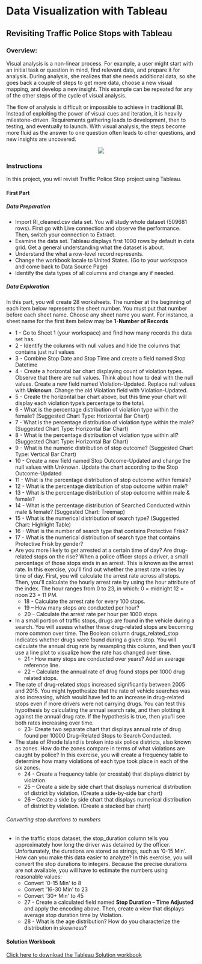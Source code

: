 # Data Visualization with Tableau
## Revisiting Traffic Police Stops with Tableau

### Overview:
<p>Visual analysis is a non-linear process. For example, a user might start with an initial task or question in mind, find relevant data, and prepare it for analysis. During analysis, she realizes that she needs additional data, so she goes back a couple of steps to get more data, choose a new visual mapping, and develop a new insight. This example can be repeated for any of the other steps of the cycle of visual analysis.</p>
<p>The flow of analysis is difficult or impossible to achieve in traditional BI. Instead of exploiting the power of visual cues and iteration, it is heavily milestone-driven. Requirements gathering leads to development, then to testing, and eventually to launch. With visual analysis, the steps become more fluid as the answer to one question often leads to other questions, and new insights are uncovered.</p>
<p align="center">
  <img src="https://help.tableau.com/current/blueprint/en-us/Img/bp_cycle_of_visual_analysis_489x425.png" />
</p>

### Instructions
In this project, you will revisit Traffic Police Stop project using Tableau. 
#### First Part
##### Data Preparation
* Import RI_cleaned.csv data set. You will study whole dataset (509681 rows). First go with Live connection and observe the performance. Then, switch your connection to Extract.
* Examine the data set. Tableau displays first 1000 rows by default in data grid. Get a general understanding what the dataset is about.
*	Understand the what a row-level record represents.
*	Change the workbook locale to United States. (Go to your workspace and come back to Data Source Page)
* Identify the data types of all columns and change any if needed.
##### Data Exploration 
In this part, you will create 28 worksheets. The number at the beginning of each item below represents the sheet number. You must put that number before each sheet name. Choose any sheet name you want. For instance, a sheet name for the first item below may be **1-Number of Records**
*	1 - Go to Sheet 1 (your workspace) and find how many records the data set has.
*	2 - Identify the columns with null values and hide the columns that contains just null values
*	3 - Combine Stop Date and Stop Time and create a field named Stop Datetime
*	4 - Create a horizontal bar chart displaying count of violation types. Observe that there are null values. Think about how to deal with the null values. Create a new field named Violation-Updated. Replace null values with **Unknown**. Change the old Violation field with Violation-Updated.
*	5 - Create the horizontal bar chart above, but this time your chart will display each violation type’s percentage to the total.
*	6 - What is the percentage distribution of violation type within the female? (Suggested Chart Type: Horizontal Bar Chart)
*	7 - What is the percentage distribution of violation type within the male? (Suggested Chart Type: Horizontal Bar Chart)
*	8 - What is the percentage distribution of violation type within all? (Suggested Chart Type: Horizontal Bar Chart)
* 9 - What is the numeric distribution of stop outcome? (Suggested Chart Type: Vertical Bar Chart)
* 10 - Create a new field named Stop Outcome-Updated and change the null values with Unknown. Update the chart according to the Stop Outcome-Updated
* 11 - What is the percentage distribution of stop outcome within female?
* 12 - What is the percentage distribution of stop outcome within male?
* 13 - What is the percentage distribution of stop outcome within male & female? 
* 14 - What is the percentage distribution of Searched Conducted within male & female? (Suggested Chart: Treemap)
* 15 - What is the numerical distribution of search type? (Suggested Chart: Highlight Table)
*	16 - What is the number of search type that contains Protective Frisk?
*	17 - What is the numerical distribution of search type that contains Protective Frisk by gender?
*	Are you more likely to get arrested at a certain time of day? Are drug-related stops on the rise? When a police officer stops a driver, a small percentage of those stops ends in an arrest. This is known as the arrest rate. In this exercise, you'll find out whether the arrest rate varies by time of day. First, you will calculate the arrest rate across all stops. Then, you'll calculate the hourly arrest rate by using the hour attribute of the index. The hour ranges from 0 to 23, in which: 0 = midnight 12 = noon 23 = 11 PM. 
    *	18 - Calculate the arrest rate for every 100 stops.
    * 19 – How many stops are conducted per hour?
    *	20 – Calculate the arrest rate per hour per 1000 stops
*	In a small portion of traffic stops, drugs are found in the vehicle during a search. You will assess whether these drug-related stops are becoming more common over time. The Boolean column drugs_related_stop indicates whether drugs were found during a given stop. You will calculate the annual drug rate by resampling this column, and then you'll use a line plot to visualize how the rate has changed over time.
    *	21 - How many stops are conducted over years? Add an average reference line.
    * 22 – Calculate the annual rate of drug found stops per 1000 drug related stops.
*	The rate of drug-related stops increased significantly between 2005 and 2015. You might hypothesize that the rate of vehicle searches was also increasing, which would have led to an increase in drug-related stops even if more drivers were not carrying drugs. You can test this hypothesis by calculating the annual search rate, and then plotting it against the annual drug rate. If the hypothesis is true, then you'll see both rates increasing over time.
    *	23- Create two separate chart that displays annual rate of drug found per 10000 Drug-Related Stops to Search Conducted.
*	The state of Rhode Island is broken into six police districts, also known as zones. How do the zones compare in terms of what violations are caught by police? In this exercise, you will create a frequency table to determine how many violations of each type took place in each of the six zones.
    *	24 - Create a frequency table (or crosstab) that displays district by violation.
    * 25 – Create a side by side chart that displays numerical distribution of district by violation. (Create a side-by-side bar chart)
    * 26 – Create a side by side chart that displays numerical distribution of district by violation. (Create a stacked bar chart)
###### Converting stop durations to numbers
*	In the traffic stops dataset, the stop_duration column tells you approximately how long the driver was detained by the officer. Unfortunately, the durations are stored as strings, such as '0-15 Min'. How can you make this data easier to analyze? In this exercise, you will convert the stop durations to integers. Because the precise durations are not available, you will have to estimate the numbers using reasonable values:
    * Convert '0-15 Min' to 8
    * Convert '16-30 Min' to 23
    * Convert '30+ Min' to 45
    *	27 - Create a calculated field named **Stop Duration – Time Adjusted** and apply the encoding above. Then, create a view that displays average stop duration time by Violation.
    *	28 - What is the age distribution? How do you characterize the distribution in skewness?

#### Solution Workbook
[Click here to download the Tableau Solution workbook](https://public.tableau.com/mustafa.ankarali#!/)

